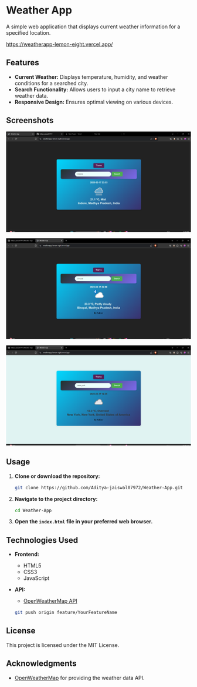 # Weather App

A simple web application that displays current weather information for a specified location.

https://weatherapp-lemon-eight.vercel.app/

## Features

- **Current Weather:** Displays temperature, humidity, and weather conditions for a searched city.
- **Search Functionality:** Allows users to input a city name to retrieve weather data.
- **Responsive Design:** Ensures optimal viewing on various devices.

## Screenshots

![Weather App Screenshot](https://github.com/Aditya-jaiswal07972/Weather-App/blob/main/img/Screenshot%202025-03-17%20235601.png?raw=true)

![Weather App Screenshot](https://github.com/Aditya-jaiswal07972/Weather-App/blob/main/img/Screenshot%202025-03-18%20000454.png?raw=true)

![Weather App Screenshot](https://github.com/Aditya-jaiswal07972/Weather-App/blob/main/img/Screenshot%202025-03-18%20000517.png?raw=true)

## Usage

1. **Clone or download the repository:**

   ```bash
   git clone https://github.com/Aditya-jaiswal07972/Weather-App.git
   ```

2. **Navigate to the project directory:**

   ```bash
   cd Weather-App
   ```

3. **Open the `index.html` file in your preferred web browser.**

## Technologies Used

- **Frontend:**
  - HTML5
  - CSS3
  - JavaScript

- **API:**
  - [OpenWeatherMap API](https://openweathermap.org/api)


   ```bash
   git push origin feature/YourFeatureName
   ```

## License

This project is licensed under the MIT License.

## Acknowledgments

- [OpenWeatherMap](https://openweathermap.org/) for providing the weather data API.
```
